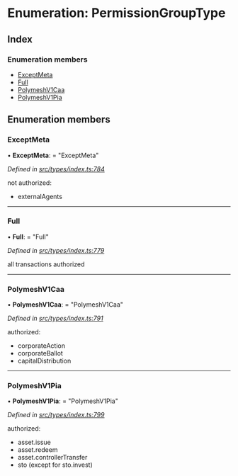 # Enumeration: PermissionGroupType

## Index

### Enumeration members

* [ExceptMeta](permissiongrouptype.md#exceptmeta)
* [Full](permissiongrouptype.md#full)
* [PolymeshV1Caa](permissiongrouptype.md#polymeshv1caa)
* [PolymeshV1Pia](permissiongrouptype.md#polymeshv1pia)

## Enumeration members

###  ExceptMeta

• **ExceptMeta**: = "ExceptMeta"

*Defined in [src/types/index.ts:784](https://github.com/PolymathNetwork/polymesh-sdk/blob/56921667/src/types/index.ts#L784)*

not authorized:
  - externalAgents

___

###  Full

• **Full**: = "Full"

*Defined in [src/types/index.ts:779](https://github.com/PolymathNetwork/polymesh-sdk/blob/56921667/src/types/index.ts#L779)*

all transactions authorized

___

###  PolymeshV1Caa

• **PolymeshV1Caa**: = "PolymeshV1Caa"

*Defined in [src/types/index.ts:791](https://github.com/PolymathNetwork/polymesh-sdk/blob/56921667/src/types/index.ts#L791)*

authorized:
  - corporateAction
  - corporateBallot
  - capitalDistribution

___

###  PolymeshV1Pia

• **PolymeshV1Pia**: = "PolymeshV1Pia"

*Defined in [src/types/index.ts:799](https://github.com/PolymathNetwork/polymesh-sdk/blob/56921667/src/types/index.ts#L799)*

authorized:
  - asset.issue
  - asset.redeem
  - asset.controllerTransfer
  - sto (except for sto.invest)
